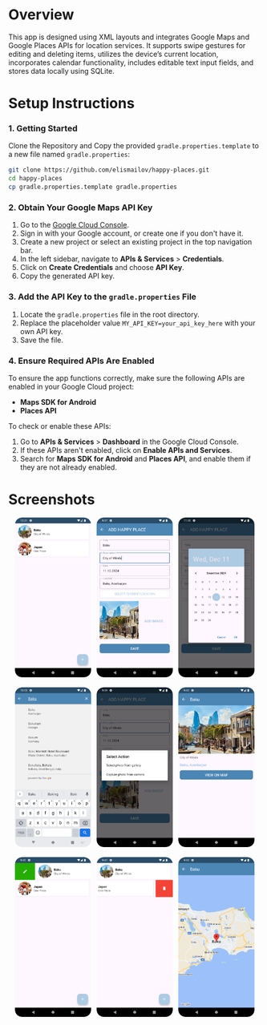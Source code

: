 # Overview

This app is designed using XML layouts and integrates Google Maps and Google Places APIs for location services. It supports swipe gestures for editing and deleting items, utilizes the device’s current location, incorporates calendar functionality, includes editable text input fields, and stores data locally using SQLite.

# Setup Instructions

### 1. Getting Started

Clone the Repository and Copy the provided `gradle.properties.template` to a new file named `gradle.properties`:

   ```bash
   git clone https://github.com/elismailov/happy-places.git
   cd happy-places
   cp gradle.properties.template gradle.properties
   ```
### 2. **Obtain Your Google Maps API Key**

1. Go to the [Google Cloud Console](https://console.cloud.google.com/).
2. Sign in with your Google account, or create one if you don't have it.
3. Create a new project or select an existing project in the top navigation bar.
4. In the left sidebar, navigate to **APIs & Services** > **Credentials**.
5. Click on **Create Credentials** and choose **API Key**.
6. Copy the generated API key.

### 3. **Add the API Key to the `gradle.properties` File**

1. Locate the `gradle.properties` file in the root directory.
2. Replace the placeholder value `MY_API_KEY=your_api_key_here` with your own API key.
3. Save the file.

### 4. **Ensure Required APIs Are Enabled**

To ensure the app functions correctly, make sure the following APIs are enabled in your Google Cloud project:

- **Maps SDK for Android**
- **Places API**

To check or enable these APIs:

1. Go to **APIs & Services** > **Dashboard** in the Google Cloud Console.
2. If these APIs aren't enabled, click on **Enable APIs and Services**.
3. Search for **Maps SDK for Android** and **Places API**, and enable them if they are not already enabled.

# Screenshots

<p align="center">
  <img src="screenshots/places.png" alt="places" style="width: 30%;">
  &nbsp;
  <img src="screenshots/addPlace.png" alt="add place" style="width: 30%;">
  &nbsp;
  <img src="screenshots/calendar.png" alt="calendar" style="width: 30%;">
<br><br>
  <img src="screenshots/placesSearch.png" alt="places search" style="width: 30%;">
  &nbsp;
  <img src="screenshots/selectPhoto.png" alt="select photo" style="width: 30%;">
  &nbsp;
  <img src="screenshots/placeDetail.png" alt="place detail" style="width: 30%;">
<br><br>
  <img src="screenshots/editPlace.png" alt="edit place" style="width: 30%;">
  &nbsp;
  <img src="screenshots/deletePlace.png" alt="delete place" style="width: 30%;">
  &nbsp;
  <img src="screenshots/viewPlace.png" alt="view place" style="width: 30%;">
</p>